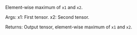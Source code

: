 Element-wise maximum of `x1` and `x2`.

Args:
    x1: First tensor.
    x2: Second tensor.

Returns:
    Output tensor, element-wise maximum of `x1` and `x2`.
